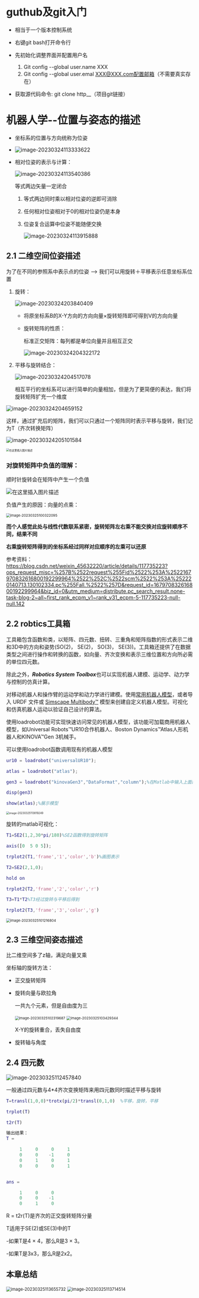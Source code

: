 # guthub及git入门

+ 相当于一个版本控制系统
+ 右键git bash打开命令行
+ 先初始化调整界面并配置用户名
  1. Git config --global user.name XXX
  2. Git config --global user.emal XXX@XXX.com配置邮箱（不需要真实存在）

+ 获取源代码命令: git clone http__（项目git链接）





# 机器人学--位置与姿态的描述

+ 坐标系的位置与方向统称为位姿
+ ![image-20230324113333622](C:\Users\86155\AppData\Roaming\Typora\typora-user-images\image-20230324113333622.png)

+ 相对位姿的表示与计算：

  ![image-20230324113540386](C:\Users\86155\AppData\Roaming\Typora\typora-user-images\image-20230324113540386.png)

  等式两边矢量一定闭合

  1. 等式两边同时乘以相对位姿的逆即可消除

  2. 任何相对位姿相对于0的相对位姿仍是本身

  3. 位姿复合运算中位姿不能随便交换

     ![image-20230324113915888](C:\Users\86155\AppData\Roaming\Typora\typora-user-images\image-20230324113915888.png)

     

## 2.1 二维空间位姿描述

为了在不同的参照系中表示点的位姿 --> 我们可以用旋转＋平移表示任意坐标系位置

1. 旋转：

   ![image-20230324203840409](C:\Users\86155\AppData\Roaming\Typora\typora-user-images\image-20230324203840409.png)

   + 将原坐标系B的X-Y方向的方向向量×旋转矩阵即可得到V的方向向量

   + 旋转矩阵的性质：

     标准正交矩阵：每列都是单位向量并且相互正交

     ![image-20230324204322172](C:\Users\86155\AppData\Roaming\Typora\typora-user-images\image-20230324204322172.png)

     

2. 平移与旋转结合：

   ![image-20230324204517078](C:\Users\86155\AppData\Roaming\Typora\typora-user-images\image-20230324204517078.png)

   相互平行的坐标系可以进行简单的向量相加，但是为了更简便的表达，我们将旋转矩阵扩充一个维度

![image-20230324204659152](C:\Users\86155\AppData\Roaming\Typora\typora-user-images\image-20230324204659152.png)

这样，通过扩充后的矩阵，我们可以只通过一个矩阵同时表示平移与旋转，我们记为T（齐次转换矩阵）

![image-20230324205101584](C:\Users\86155\AppData\Roaming\Typora\typora-user-images\image-20230324205101584.png)

<img src="https://img-blog.csdnimg.cn/20210609154632639.jpg?x-oss-process=image/watermark,type_ZmFuZ3poZW5naGVpdGk,shadow_10,text_aHR0cHM6Ly9ibG9nLmNzZG4ubmV0L3dlaXhpbl80NTYzMjIyMA==,size_16,color_FFFFFF,t_70" alt="在这里插入图片描述" style="zoom:50%;" />

### 对旋转矩阵中负值的理解：

顺时针旋转会在矩阵中产生一个负值

![在这里插入图片描述](https://img-blog.csdnimg.cn/20210609154935348.png?x-oss-process=image/watermark,type_ZmFuZ3poZW5naGVpdGk,shadow_10,text_aHR0cHM6Ly9ibG9nLmNzZG4ubmV0L3dlaXhpbl80NTYzMjIyMA==,size_16,color_FFFFFF,t_70)



负值产生的原因：向量的点乘：

<img src="C:\Users\86155\AppData\Roaming\Typora\typora-user-images\image-20230325100322095.png" alt="image-20230325100322095" style="zoom:67%;" />

**而个人感觉此处与线性代数联系紧密，旋转矩阵左右乘不能交换对应旋转顺序不同，结果不同**

**右乘旋转矩阵得到的坐标系经过同样对应顺序的左乘可以还原**



参考资料：https://blog.csdn.net/weixin_45632220/article/details/117735223?ops_request_misc=%257B%2522request%255Fid%2522%253A%2522167970832616800192299964%2522%252C%2522scm%2522%253A%252220140713.130102334.pc%255Fall.%2522%257D&request_id=167970832616800192299964&biz_id=0&utm_medium=distribute.pc_search_result.none-task-blog-2~all~first_rank_ecpm_v1~rank_v31_ecpm-5-117735223-null-null.142

## 2.2 robtics工具箱

工具箱包含函数和类，以矩阵、四元数、扭转、三重角和矩阵指数的形式表示二维和3D中的方向和姿势(SO(2)， SE(2)， SO(3)， SE(3))。工具箱还提供了在数据类型之间进行操作和转换的函数，如向量、齐次变换和表示三维位置和方向所必需的单位四元数。

除此之外，***Robotics System Toolbox***也可以实现机器人建模、运动学、动力学与控制的仿真计算。

对移动机器人和操作臂的运动学和动力学进行建模。使用[常用机器人模型](https://ww2.mathworks.cn/help/robotics/ref/loadrobot.html#mw_3b6f5928-5162-4696-90ba-121c354e177d)，或者导入 URDF 文件或 [Simscape Multibody™](https://ww2.mathworks.cn/help/robotics/ref/importrobot.html#mw_61d1a8e6-7616-4131-b41d-2a4d9217a4c9) 模型来创建自定义机器人模型。可视化和仿真机器人运动以验证自己设计的算法。

使用loadrobot功能可实现快速访问常见的机器人模型，该功能可加载商用机器人模型，如Universal Robots™UR10合作机器人、Boston Dynamics™Atlas人形机器人和KINOVA™Gen 3机械手。

可以使用loadrobot函数调用现有的机器人模型

```matlab
ur10 = loadrobot("universalUR10");

atlas = loadrobot("atlas");

gen3 = loadrobot("kinovaGen3","DataFormat","column");%在Matlab中输入上面的几行代码，就可以加载出自己所需的模型了。%loadrobot函数返回一个rigidBodyTree对象，该对象表示每个机器人模型的运动学和动力学。

disp(gen3)

show(atlas);%展示模型
```

<img src="C:\Users\86155\AppData\Roaming\Typora\typora-user-images\image-20230325113819249.png" alt="image-20230325113819249" style="zoom:50%;" />



旋转的matlab可视化：

```matlab
T1=SE2(1,2,30*pi/180)%SE2函数得到旋转矩阵

axis([0  5 0 5]);

trplot2(T1,'frame','1','color','b')%画图表示

T2=SE2(2,1,0);

hold on

trplot2(T2,'frame','2','color','r')

T3=T1*T2%T3经过旋转与平移后得到

trplot2(T3,'frame','3','color','g')
```

<img src="C:\Users\86155\AppData\Roaming\Typora\typora-user-images\image-20230325101216804.png" alt="image-20230325101216804" style="zoom:67%;" />





## 2.3 三维空间姿态描述

比二维空间多了z轴，满足向量叉乘

坐标轴的旋转方法：

+ 正交旋转矩阵


+ 旋转向量与欧拉角

  一共九个元素，但是自由度为三

  <img src="C:\Users\86155\AppData\Roaming\Typora\typora-user-images\image-20230325102319687.png" alt="image-20230325102319687" style="zoom:67%;" />

  <img src="C:\Users\86155\AppData\Roaming\Typora\typora-user-images\image-20230325103429344.png" alt="image-20230325103429344" style="zoom:67%;" />

  X-Y的旋转重合，丢失自由度

+ 旋转轴与角度



## 2.4 四元数

<img src="C:\Users\86155\AppData\Roaming\Typora\typora-user-images\image-20230325112457840.png" alt="image-20230325112457840"  />

一般通过四元数与4*4齐次变换矩阵来用四元数同时描述平移与旋转

```matlab
T=transl(1,0,0)*trotx(pi/2)*transl(0,1,0)  %平移，旋转，平移

trplot(T)

t2r(T)

输出结果：
T =

     1     0     0     1
     0     0    -1     0
     0     1     0     1
     0     0     0     1


ans =

     1     0     0
     0     0    -1
     0     1     0

```

R = t2r(T)是齐次的正交旋转矩阵分量

T适用于SE(2)或SE(3)中的T

-如果T是4 × 4，那么R是3 × 3。

-如果T是3x3，那么R是2x2。

## 本章总结

<img src="C:\Users\86155\AppData\Roaming\Typora\typora-user-images\image-20230325113655732.png" alt="image-20230325113655732" style="zoom:80%;" />





<img src="C:\Users\86155\AppData\Roaming\Typora\typora-user-images\image-20230325113714514.png" alt="image-20230325113714514" style="zoom:80%;" />













